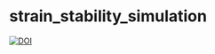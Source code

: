 # strain_stability_simulation

[![DOI](https://zenodo.org/badge/859899580.svg)](https://doi.org/10.5281/zenodo.16595031)
